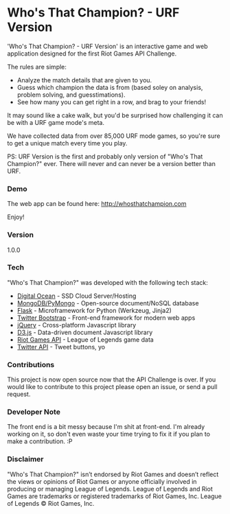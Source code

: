 # Who's That Champion? - URF Version

'Who's That Champion? - URF Version' is an interactive game and web application designed for the first Riot Games API Challenge.

The rules are simple:
  - Analyze the match details that are given to you.
  - Guess which champion the data is from (based soley on analysis, problem solving, and guesstimations).
  - See how many you can get right in a row, and brag to your friends!

  It may sound like a cake walk, but you'd be surprised how challenging it can be with a URF game mode's meta.
 
We have collected data from over 85,000 URF mode games, so you're sure to get a unique match every time you play.

PS: URF Version is the first and probably only version of "Who's That Champion?" ever. There will never and can never be a version better than URF.

### Demo
The web app can be found here:
http://whosthatchampion.com

Enjoy!

### Version
1.0.0

### Tech

"Who's That Champion?" was developed with the following tech stack:

* [Digital Ocean](https://www.digitalocean.com/) - SSD Cloud Server/Hosting
* [MongoDB/PyMongo](https://api.mongodb.org/python/current/) - Open-source document/NoSQL database 
* [Flask](http://flask.pocoo.org/) - Microframework for Python (Werkzeug, Jinja2)
* [Twitter Bootstrap](http://getbootstrap.com/) - Front-end framework for modern web apps
* [jQuery](https://jquery.com/) - Cross-platform Javascript library
* [D3.js](http://d3js.org/) - Data-driven document Javascript library
* [Riot Games API](https://developer.riotgames.com/) - League of Legends game data
* [Twitter API](https://dev.twitter.com/web/overview) - Tweet buttons, yo

### Contributions
This project is now open source now that the API Challenge is over.
If you would like to contribute to this project please open an issue, or send a pull request.

### Developer Note
The front end is a bit messy because I'm shit at front-end. I'm already working on it, so don't even waste your time 
trying to fix it if you plan to make a contribution. :P

### Disclaimer
"Who's That Champion?" isn’t endorsed by Riot Games and doesn’t reflect the views or opinions 
of Riot Games or anyone officially involved in producing or managing League of Legends. League of Legends 
and Riot Games are trademarks or registered trademarks of Riot Games, Inc. League of Legends © Riot Games, Inc.
